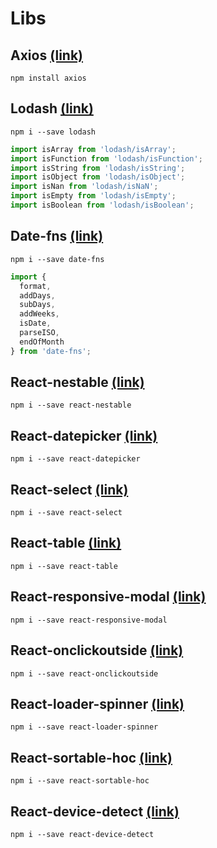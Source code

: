 # Libs

## Axios [(link)](https://github.com/axios/axios)

```npm install axios```

## Lodash [(link)](https://lodash.com)

```npm i --save lodash```

```js
import isArray from 'lodash/isArray';
import isFunction from 'lodash/isFunction';
import isString from 'lodash/isString';
import isObject from 'lodash/isObject';
import isNan from 'lodash/isNaN';
import isEmpty from 'lodash/isEmpty';
import isBoolean from 'lodash/isBoolean';
```

## Date-fns [(link)](https://date-fns.org/)

```npm i --save date-fns```

```js
import {
  format,
  addDays,
  subDays,
  addWeeks,
  isDate,
  parseISO,
  endOfMonth
} from 'date-fns';
```

## React-nestable [(link)](https://www.npmjs.com/package/react-nestable)

```npm i --save react-nestable```

## React-datepicker [(link)](https://www.npmjs.com/package/react-datepicker)

```npm i --save react-datepicker```

## React-select [(link)](https://www.npmjs.com/package/react-select)

```npm i --save react-select```

## React-table [(link)](https://www.npmjs.com/package/react-table)

```npm i --save react-table```

## React-responsive-modal [(link)](https://www.npmjs.com/package/react-responsive-modal)

```npm i --save react-responsive-modal```

## React-onclickoutside [(link)](https://www.npmjs.com/package/react-onclickoutside)

```npm i --save react-onclickoutside```

## React-loader-spinner [(link)](https://www.npmjs.com/package/react-loader-spinner)

```npm i --save react-loader-spinner```

## React-sortable-hoc [(link)](https://github.com/clauderic/react-sortable-hoc)

```npm i --save react-sortable-hoc```

## React-device-detect [(link)](https://www.npmjs.com/package/react-device-detect)

```npm i --save react-device-detect```
